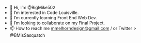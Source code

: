 - 👋 Hi, I’m @BigMike502
- 👀 I’m interested in Code Louisville.
- 🌱 I’m currently learning Front End Web Dev.
- 💞️ I’m looking to collaborate on my Final Project.
- 📫 How to reach me mmelhorndesign@gmail.com / or Twitter > @BMisSasquatch 

<!---
BigMike502/BigMike502 is a ✨ special ✨ repository because its `README.md` (this file) appears on your GitHub profile.
You can click the Preview link to take a look at your changes.
--->

